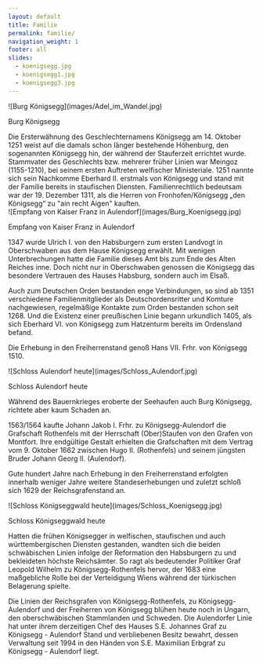 ```yaml
---
layout: default
title: Familie
permalink: familie/
navigation_weight: 1
footer: all
slides:
  - koenigsegg.jpg
  - koenigsegg1.jpg
  - koenigsegg3.jpg
---
```

<div class='col-sm-6 content' markdown="1">
![Burg Königsegg](images/Adel_im_Wandel.jpg)
<p>Burg Königsegg</p>
</div>
<div class='col-sm-6 content' markdown="1">
Die Ersterwähnung des Geschlechternamens Königsegg am 14. Oktober 1251 weist auf die damals schon länger bestehende Höhenburg, den sogenannten Königsegg hin, der während der Stauferzeit errichtet wurde. Stammvater des Geschlechts bzw. mehrerer früher Linien war Meingoz (1155-1210), bei seinem ersten Auftreten welfischer Ministeriale. 1251 nannte sich sein Nachkomme Eberhard II. erstmals von Königsegg und stand mit der Familie bereits in staufischen Diensten. Familienrechtlich bedeutsam war der 19. Dezember 1311, als die Herren von Fronhofen/Königsegg „den Königsegg“ zu "ain recht Aigen" kauften.
</div>
<div class="clearfix"></div>
<div class='col-sm-6 content' markdown="1">
![Empfang von Kaiser Franz in Aulendorf](images/Burg_Koenigsegg.jpg)
<p>Empfang von Kaiser Franz in Aulendorf</p>
</div>
<div class='col-sm-6 content' markdown="1">
1347 wurde Ulrich I. von den Habsburgern zum ersten Landvogt in Oberschwaben aus dem Hause Königsegg erwählt. Mit wenigen Unterbrechungen hatte die Familie dieses Amt bis zum Ende des Alten Reiches inne. Doch nicht nur in Oberschwaben genossen die Königsegg das besondere Vertrauen des Hauses Habsburg, sondern auch im Elsaß.

Auch zum Deutschen Orden bestanden enge Verbindungen, so sind ab 1351 verschiedene Familienmitglieder als Deutschordensritter und Komture nachgewiesen, regelmäßige Kontakte zum Orden bestanden schon seit 1268. Und die Existenz einer preußischen Linie begann urkundlich 1405, als sich Eberhard VI. von Königsegg zum Hatzenturm bereits im Ordensland befand.

Die Erhebung in den Freiherrenstand genoß Hans VII. Frhr. von Königsegg 1510.
<div class="clearfix"></div>
</div>
<div class='col-sm-6 content' markdown="1">
![Schloss Aulendorf heute](images/Schloss_Aulendorf.jpg)
<p>Schloss Aulendorf heute</p>
</div>
<div class='col-sm-6 content' markdown="1">
Während des Bauernkrieges eroberte der Seehaufen auch Burg Königsegg, richtete aber kaum Schaden an.

1563/1564 kaufte Johann Jakob I. Frhr. zu Königsegg-Aulendorf die Grafschaft Rothenfels mit der Herrschaft (Ober)Staufen von den Grafen von Montfort. Ihre endgültige Gestalt erhielten die Grafschaften mit dem Vertrag vom 9. Oktober 1662 zwischen Hugo II. (Rothenfels) und seinem jüngsten Bruder Johann Georg II. (Aulendorf).

Gute hundert Jahre nach Erhebung in den Freiherrenstand erfolgten innerhalb weniger Jahre weitere Standeserhebungen und zuletzt schloß sich 1629 der Reichsgrafenstand an.
</div>
<div class="clearfix"></div>
<div class='col-sm-6 content' markdown="1">
![Schloss Königseggwald heute](images/Schloss_Koenigsegg.jpg)
<p>Schloss Königseggwald heute</p>
</div>
<div class='col-sm-6 content' markdown="1">
Hatten die frühen Königsegger in welfischen, staufischen und auch württembergischen Diensten gestanden, wandten sich die beiden schwäbischen Linien infolge der Reformation den Habsburgern zu und bekleideten höchste Reichsämter. So ragt als bedeutender Politiker Graf Leopold Wilhelm zu Königsegg-Rothenfels hervor, der 1683 eine maßgebliche Rolle bei der Verteidigung Wiens während der türkischen Belagerung spielte.

Die Linien der Reichsgrafen von Königsegg-Rothenfels, zu Königsegg-Aulendorf und der Freiherren von Königsegg blühen heute noch in Ungarn, den oberschwäbischen Stammlanden und Schweden. Die Aulendorfer Linie hat unter ihrem derzeitigen Chef des Hauses S.E. Johannes Graf zu Königsegg - Aulendorf Stand und verbliebenen Besitz bewahrt, dessen Verwaltung seit 1994 in den Händen von S.E. Maximilian Erbgraf zu Königsegg - Aulendorf liegt.
</div>